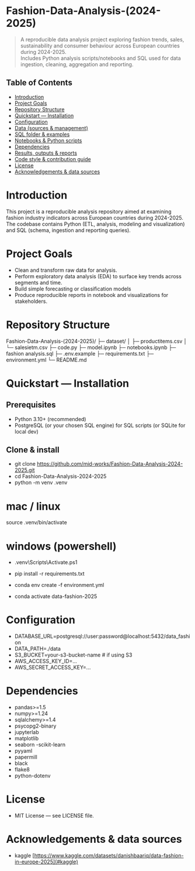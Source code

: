 # Fashion-Data-Analysis-(2024-2025)

> A reproducible data analysis project exploring fashion trends, sales, sustainability and consumer behaviour across European countries during 2024-2025.  
> Includes Python analysis scripts/notebooks and SQL used for data ingestion, cleaning, aggregation and reporting.


## Table of Contents
- [Introduction](#introduction)
- [Project Goals](#project-goals)
- [Repository Structure](#repository-structure)
- [Quickstart — Installation](#quickstart--installation)
- [Configuration](#configuration)
- [Data (sources & management)](#data-sources--management)
- [SQL folder & examples](#sql-folder--examples)
- [Notebooks & Python scripts](#notebooks--python-scripts)
- [Dependencies](#dependencies)
- [Results, outputs & reports](#results-outputs--reports)
- [Code style & contribution guide](#code-style--contribution-guide)
- [License](#license)
- [Acknowledgements & data sources](#acknowledgements--data-sources)

# Introduction
 This project is a reproducible analysis repository aimed at examining fashion industry indicators across European countries during 2024-2025. The codebase contains Python (ETL, analysis, modeling and visualization) and SQL (schema, ingestion and reporting queries). 
 
# Project Goals
- Clean and transform raw data for analysis.
- Perform exploratory data analysis (EDA) to surface key trends across segments and time.
- Build simple forecasting or classification models 
- Produce reproducible reports in notebook and visualizations for stakeholders.

# Repository Structure
Fashion-Data-Analysis-(2024-2025)/
├─ dataset/
│ ├─ productitems.csv
│ └─ salesietm.csv
├─ code.py
├─ model.ipynb
├─ notebooks.ipynb
├─ fashion analysis.sql
├─ .env.example
├─ requirements.txt
├─ environment.yml
└─ README.md


# Quickstart — Installation

## Prerequisites
- Python 3.10+ (recommended)
- PostgreSQL (or your chosen SQL engine) for SQL scripts (or SQLite for local dev)

## Clone & install

- git clone https://github.com/mid-works/Fashion-Data-Analysis-2024-2025.git
- cd Fashion-Data-Analysis-2024-2025
- python -m venv .venv
# mac / linux
source .venv/bin/activate

# windows (powershell)
- .venv\Scripts\Activate.ps1

- pip install -r requirements.txt

- conda env create -f environment.yml
- conda activate data-fashion-2025

# Configuration
- DATABASE_URL=postgresql://user:password@localhost:5432/data_fashion
- DATA_PATH=./data
- S3_BUCKET=your-s3-bucket-name            # if using S3
- AWS_ACCESS_KEY_ID=...
- AWS_SECRET_ACCESS_KEY=...

# Dependencies

- pandas>=1.5
- numpy>=1.24
- sqlalchemy>=1.4
- psycopg2-binary
- jupyterlab
- matplotlib
- seaborn
-scikit-learn
- pyyaml
- papermill
- black
- flake8
- python-dotenv


# License 
- MIT License — see LICENSE file.


# Acknowledgements & data sources
- kaggle [https://www.kaggle.com/datasets/danishbaariq/data-fashion-in-europe-2025](#kaggle)
